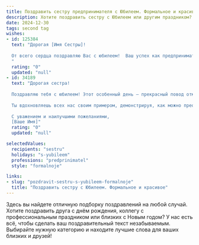 ```yaml
---
title: Поздравить сестру предпринимателя с Юбилеем. Формальное и красивое
description: Хотите поздравить сестру с Юбилеем или другим праздником? Наш ИИ создаст незабываемое поздравление, а вы обязательно выделитесь среди других.  
date: 2024-12-30
tags: second tag
wishes:
- id: 125384
  text: "Дорогая [Имя Сестры]!
  
  От всего сердца поздравляю Вас с юбилеем!  Ваш успех как предпринимателя — это пример целеустремлённости,  трудолюбия и таланта.  Желаю Вам дальнейшего процветания в бизнесе, новых свершений,  неиссякаемой энергии и  радости от каждого прожитого дня. Пусть удача всегда сопутствует Вам, а  жизнь будет наполнена счастьем,  здоровьем и  любовью близких. С юбилеем!
  "
  rating: "0"
  updated: "null"
- id: 34189
  text: "Дорогая сестра!
  
  Поздравляю тебя с юбилеем! Этот особенный день – прекрасный повод отметить все достижения, которые ты совершила на своем пути. Твоя упорство, решительность и талант как предпринимателя вызывают заслуженное восхищение и восхищение.
  
  Ты вдохновляешь всех нас своим примером, демонстрируя, как можно преодолевать трудности и достигать поставленных целей. Желаю тебе дальнейших успехов в бизнесе, новых интересных проектов и удовлетворения от каждой выигранной битвы. Пусть каждый день приносит радость, а вокруг тебя всегда будут верные друзья и поддержка.
  
  С уважением и наилучшими пожеланиями,
  [Ваше Имя]"
  rating: "0"
  updated: "null"

selectedValues:
  recipients: "sestru"
  holidays: "s-yubileem"
  professions: "predprinimatel"
  style: "formalnoje"

links:
- slug: "pozdravit-sestru-s-yubileem-formalnoje"
  title: "Поздравить сестру с Юбилеем. Формальное и красивое"
---
```


Здесь вы найдете отличную подборку поздравлений на любой случай.
Хотите поздравить друга с днём рождения, коллегу с профессиональным праздником или близких с Новым годом? У нас есть всё, чтобы сделать ваш поздравительный текст незабываемым. Выбирайте нужную категорию и находите лучшие слова для ваших близких и друзей!

